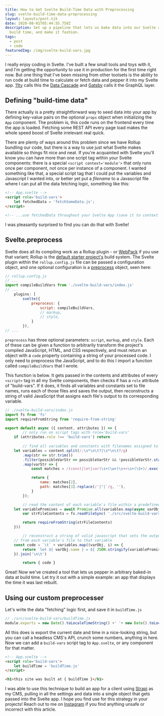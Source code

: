 ```yaml
---
title: How to Get Svelte Build-Time Data with Preprocessing
slug: svelte-build-time-data-preprocessing
layout: layouts/post.njk
date: 2020-08-01T05:44:55.758Z
description: Set up a pipeline that lets us bake data into our Svelte app at
  build time, and make it fashion.
tags:
  - post
  - code
featuredImg: /img/svelte-build-vars.jpg
---
```

I really enjoy coding in Svelte. I've built a few small tools and toys with it, and I'm getting the opportunity to use it in production for the first time right now. But one thing that I've been missing from other toolsets is the ability to run code at build time to calculate or fetch data and pepper it into my Svelte app. [11ty](http://11ty.dev) calls this the [Data Cascade](https://www.11ty.dev/docs/data-cascade/) and [Gatsby](http://gatsbyjs.org) calls it the GraphQL layer.

## Defining "build-time data"

There actually is a pretty straightforward way to seed data into your app by defining key-value pairs on the optional `props` object when initializing the `App` component. The problem is, this code runs on the frontend every time the app is loaded. Fetching some REST API every page load makes the whole speed boost of Svelte irrelevant real quick.

There are plenty of ways around this problem since we have Rollup bundling our code, but there is a way to use just what Svelte makes available so things fit nice and neat. If you're acquainted with Svelte you'll know you can have more than one script tag within your Svelte components: there is a special `<script context='module'>` that only runs once per component, not once per instance of a component. I wanted something like that, a special script tag that I could put the variables and Javascript I wanted into, or better yet put a *filename* to a Javascript file where I can put all the data fetching logic, something like this:

```html
<!-- App.svelte -->
<script role='build-vars'>
	let fetchedData = 'fetchSomeData.js';
</script>

<!-- ...use fetchedData throughout your Svelte App (save it to context for superpowers!) -->
```

I was pleasantly surprised to find you can do that with Svelte!

## Svelte.preprocess

Svelte does all its compiling work as a Rollup plugin - or [WebPack](https://github.com/sveltejs/template-webpack) if you use that variant; Rollup is the [default starter project's](https://github.com/sveltejs/template) build system. The Svelte plugin within the `rollup.config.js` file can be passed a configuration object, and one optional configuration is a [preprocess](https://svelte.dev/docs#svelte_preprocess) object, seen here: 

```jsx
// rollup.config.js
// ...
import compileBuildVars from './svelte-build-vars/index.js'
// ...
	plugins: [
		svelte({
			preprocess: {
				script: compileBuildVars,
				// markup,
				// style,
			}	
		}),
// ...
```

`preprocess` has three optional parameters: `script`, `markup`, and  `style`. Each of these can be given a function to arbitrarily transform the project's compiled JavaScript, HTML, and CSS respectively, and must return an object with a `code` property containing a string of your processed code. I only need to preprocess the JavaScript, and to do this I import a function called `compileBuildVars` that I wrote.

This function is below. It gets passed in the contents and attributes of every `<script>` tag in all my Svelte components, then checks if has a `role` attribute of "build-vars". If it does, it finds all variables and constants set to file names, runs each of those files and saves the output, then reconstructs a string of valid JavaScript that assigns each file's output to its corresponding variable.

<div class='steezy-pre'>

```jsx
// ./svelte-build-vars/index.js
import fs from 'fs'
import requireFromString from 'require-from-string'

export default async ({ content, attributes }) => {
		// only run on script tags with role='build-vars'
    if (attributes.role !== 'build-vars') return
    
		// find all variables and constants with filenames assigned to them
    let variables = content.split(/;\s*\n\t?|\s*\n\t?/g)
        .map(str => str.trim())
        .filter(possibleVarStr => possibleVarStr && !possibleVarStr.startsWith('//') && /const|let|var/.test(possibleVarStr))
        .map(varStr => {
            const matches = /(const|let|var)\s+(\w+)\s+=\s+(\S+)/.exec(varStr)

            return {
                name: matches[2],
                path: matches[3].replace(/'|"|`/g, ''),
            }
        });

		// read the content of each variable's file within a predefined folder
    let variablePromises = await Promise.all(variables.map(async varObj => {
        var strFileContents = fs.readFileSync( './src/svelte-build-vars/'+varObj.path, 'utf8' );

        return requireFromString(strFileContents)
    }))

		// reconstruct a string of valid javascript that sets the output of the code
    // from each variable's file to that variable
    const code = `\t` + variables.map((varObj, i) => {
        return `let ${ varObj.name } = ${ JSON.stringify(variablePromises[i]) };`
    }).join('\n\t')

		return { code }
```

</div>

Great! Now we've created a tool that lets us pepper in arbitrary baked-in data at build time. Let try it out with a simple example: an app that displays the time it was last rebuilt.

## Using our custom preprocesser

Let's write the data "fetching" logic first, and save it in `buildTime.js`

```jsx
// ./src/svelte-build-vars/buildTime.js
module.exports = new Date().toLocaleTimeString() +' '+ new Date().toLocaleDateString()
```

All this does is export the current date and time in a nice-looking string, but you can call a headless CMS's API, crunch some numbers, anything in here. Now we can add a `build-vars` script tag to `App.svelte`, or any component for that matter.

```html
<!-- App.svelte -->
<script role='build-vars'>
	let buildTime = 'buildTime.js'
</script>

<h1>this site was built at { buildTime }</h1>
```

I was able to use this technique to build an app for a client using [Strapi](http://strapi.io) as my CMS, pulling in all the settings and data into a single object that gets passed into the Svelte app. I hope you find use for this strategy in your projects! Reach out to me on [Instagram](http://instagram.com/franknoirot) if you find anything unsafe or incorrect with this article.